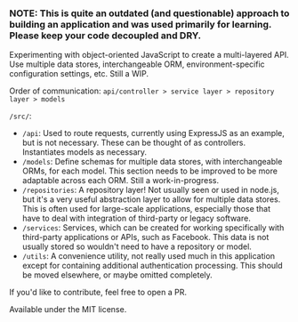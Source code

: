 ### NOTE: This is quite an outdated (and questionable) approach to building an application and was used primarily for learning. Please keep your code decoupled and DRY.

Experimenting with object-oriented JavaScript to create a multi-layered API. Use multiple data stores, interchangeable ORM, environment-specific configuration settings, etc. Still a WIP.

Order of communication: `api/controller > service layer > repository layer > models`

`/src/`:
- `/api`: Used to route requests, currently using ExpressJS as an example, but is not necessary. These can be thought of as controllers. Instantiates models as necessary.
-  `/models`: Define schemas for multiple data stores, with interchangeable ORMs, for each model. This section needs to be improved to be more adaptable across each ORM. Still a work-in-progress.
- `/repositories`: A repository layer! Not usually seen or used in node.js, but it's a very useful abstraction layer to allow for multiple data stores. This is often used for large-scale applications, especially those that have to deal with integration of third-party or legacy software.
- `/services`: Services, which can be created for working specifically with third-party applications or APIs, such as Facebook. This data is not usually stored so wouldn't need to have a repository or model.
- `/utils`: A convenience utility, not really used much in this application except for containing additional authentication processing. This should be moved elsewhere, or maybe omitted completely.


If you'd like to contribute, feel free to open a PR.

Available under the MIT license.

